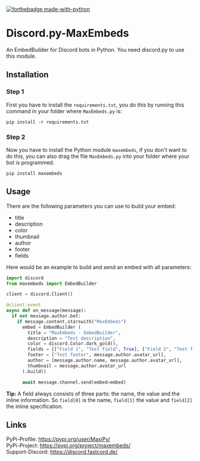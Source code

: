 [![forthebadge made-with-python](http://ForTheBadge.com/images/badges/made-with-python.svg)](https://www.python.org/)

# Discord.py-MaxEmbeds
An EmbedBuilder for Discord bots in Python. You need discord.py to use this module.

## Installation
### Step 1

First you have to install the `requirements.txt`, you do this by running this command in your folder where `MaxEmbeds.py` is:
```
pip install -r requirements.txt
```
### Step 2
Now you have to install the Python module `maxembeds`, if you don't want to do this, you can also drag the file `MaxEmbeds.py` into your folder where your bot is programmed.
```
pip install maxembeds
```

## Usage
There are the following parameters you can use to build your embed:
- title
- description
- color
- thumbnail
- author
- footer
- fields

Here would be an example to build and send an embed with all parameters:
```py
import discord
from maxembeds import EmbedBuilder

client = discord.Client()

@client.event
async def on_message(message):
  if not message.author.bot:
    if message.content.starswith("MaxEmbeds")
      embed = EmbedBuilder (
        title = "MaxEmbeds - EmbedBuilder",
        description = "Test description",
        color = discord.Color.dark_gold(),
        fields = [["Field 1", "Test field", True], ["Field 2", "Test field", True]],
        footer = ["Test footer", message.author.avatar_url],
        author = [message.author.name, message.author.avatar_url],
        thumbnail = message.author.avatar_url
      ).build()

      await message.channel.send(embed=embed)
```

**Tip:** A field always consists of three parts: the name, the value and the inline information. So `field[0]` is the name, `field[1]` the value and `field[2]` the inline specification.

## Links
PyPi-Profile: https://pypi.org/user/MaxiPy/ <br>
PyPi-Project: https://pypi.org/project/maxembeds/ <br>
Support-Discord: https://discord.fastcord.de/ <br>

